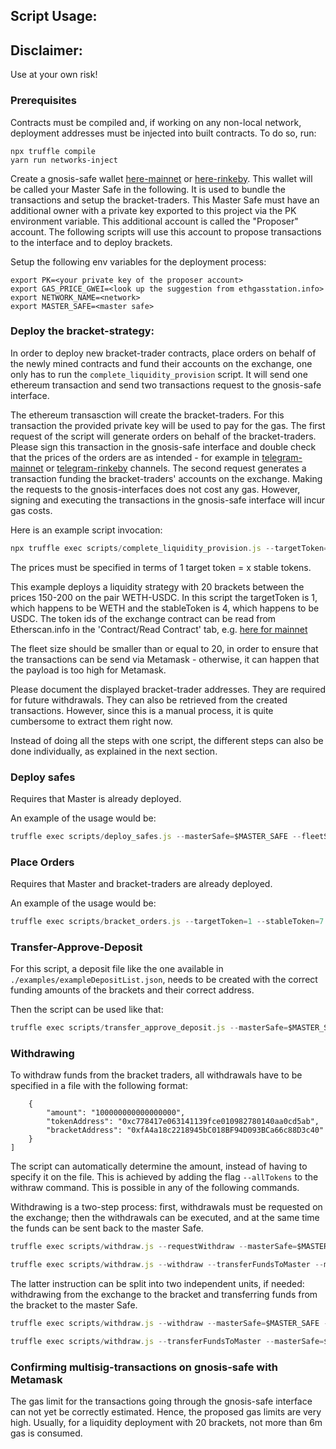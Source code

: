 ## Script Usage:

## Disclaimer:

Use at your own risk!

### Prerequisites

Contracts must be compiled and, if working on any non-local network, deployment addresses must be injected into built contracts.
To do so, run:

```
npx truffle compile
yarn run networks-inject
```

Create a gnosis-safe wallet [here-mainnet](https://gnosis-safe.io) or [here-rinkeby](https://rinkeby.gnosis-safe.io). This wallet will be called your Master Safe in the following. It is used to bundle the transactions and setup the bracket-traders.
This Master Safe must have an additional owner with a private key exported to this project via the PK environment variable. This additional account is called the "Proposer" account. The following scripts will use this account to propose transactions to the interface and to deploy brackets.

Setup the following env variables for the deployment process:

```
export PK=<your private key of the proposer account>
export GAS_PRICE_GWEI=<look up the suggestion from ethgasstation.info>
export NETWORK_NAME=<network>
export MASTER_SAFE=<master safe>

```

### Deploy the bracket-strategy:

In order to deploy new bracket-trader contracts, place orders on behalf of the newly mined contracts and fund their accounts on the exchange, one only has to run the `complete_liquidity_provision` script.
It will send one ethereum transaction and send two transactions request to the gnosis-safe interface.

The ethereum transasction will create the bracket-traders. For this transaction the provided private key will be used to pay for the gas.
The first request of the script will generate orders on behalf of the bracket-traders.
Please sign this transaction in the gnosis-safe interface and double check that the prices of the orders are as intended - for example in [telegram-mainnet](https://t.me/gnosis_protocol) or [telegram-rinkeby](https://t.me/gnosis_protocol_dev) channels.
The second request generates a transaction funding the bracket-traders' accounts on the exchange.
Making the requests to the gnosis-interfaces does not cost any gas. However, signing and executing the transactions in the gnosis-safe interface will incur gas costs.

Here is an example script invocation:

```js
npx truffle exec scripts/complete_liquidity_provision.js --targetToken=1 --stableToken=4 --lowestLimit=150 --highestLimit=200 --currentPrice=175 --masterSafe=$MASTER_SAFE --investmentTargetToken=10 --investmentStableToken=1000 --fleetSize=20 --network=$NETWORK_NAME
```

The prices must be specified in terms of 1 target token = x stable tokens.

This example deploys a liquidity strategy with 20 brackets between the prices 150-200 on the pair WETH-USDC.
In this script the targetToken is 1, which happens to be WETH and the stableToken is 4, which happens to be USDC. The token ids of the exchange contract can be read from Etherscan.info in the 'Contract/Read Contract' tab, e.g. [here for mainnet](https://etherscan.io/address/0x6f400810b62df8e13fded51be75ff5393eaa841f)

The fleet size should be smaller than or equal to 20, in order to ensure that the transactions can be send via Metamask - otherwise, it can happen that the payload is too high for Metamask.

Please document the displayed bracket-trader addresses. They are required for future withdrawals. They can also be retrieved from the created transactions. However, since this is a manual process, it is quite cumbersome to extract them right now.

Instead of doing all the steps with one script, the different steps can also be done individually, as explained in the next section.

### Deploy safes

Requires that Master is already deployed.

An example of the usage would be:

```js
truffle exec scripts/deploy_safes.js --masterSafe=$MASTER_SAFE --fleetSize=20 --network=$NETWORK_NAME
```

### Place Orders

Requires that Master and bracket-traders are already deployed.

An example of the usage would be:

```js
truffle exec scripts/bracket_orders.js --targetToken=1 --stableToken=7 --currentPrice 270 --lowestLimit 240 --highestLimit 300 --masterSafe=$MASTER_SAFE --brackets=0xb947de73ADe9aBC6D57eb34B2CC2efd41f646636,0xfA4a18c2218945bC018BF94D093BCa66c88D3c40 --network=$NETWORK_NAME
```

### Transfer-Approve-Deposit

For this script, a deposit file like the one available in `./examples/exampleDepositList.json`, needs to be created with the correct funding amounts of the brackets and their correct address.

Then the script can be used like that:

```js
truffle exec scripts/transfer_approve_deposit.js --masterSafe=$MASTER_SAFE --depositFile="./examples/exampleDepositList.json" --network=$NETWORK_NAME
```

### Withdrawing

To withdraw funds from the bracket traders, all withdrawals have to be specified in a file with the following format:

```
    {
        "amount": "100000000000000000",
        "tokenAddress": "0xc778417e063141139fce010982780140aa0cd5ab",
        "bracketAddress": "0xfA4a18c2218945bC018BF94D093BCa66c88D3c40"
    }
]
```

The script can automatically determine the amount, instead of having to specify it on the file.
This is achieved by adding the flag `--allTokens` to the withraw command. This is possible in any of the following commands.

Withdrawing is a two-step process: first, withdrawals must be requested on the exchange; then the withdrawals can be executed, and at the same time the funds can be sent back to the master Safe.

```js
truffle exec scripts/withdraw.js --requestWithdraw --masterSafe=$MASTER_SAFE --withdrawals="./data/depositList.json" --network=$NETWORK_NAME
```

```js
truffle exec scripts/withdraw.js --withdraw --transferFundsToMaster --masterSafe=$MASTER_SAFE --withdrawals="./data/depositList.json" --network=$NETWORK_NAME
```

The latter instruction can be split into two independent units, if needed: withdrawing from the exchange to the bracket and transferring funds from the bracket to the master Safe.

```js
truffle exec scripts/withdraw.js --withdraw --masterSafe=$MASTER_SAFE --withdrawalsFromDepositFile="./data/depositList.json" --network=$NETWORK_NAME
```

```js
truffle exec scripts/withdraw.js --transferFundsToMaster --masterSafe=$MASTER_SAFE --withdrawalsFromDepositFile="./data/depositList.json" --network=$NETWORK_NAME
```

### Confirming multisig-transactions on gnosis-safe with Metamask

The gas limit for the transactions going through the gnosis-safe interface can not yet be correctly estimated. Hence, the proposed gas limits are very high. Usually, for a liquidity deployment with 20 brackets, not more than 6m gas is consumed.
